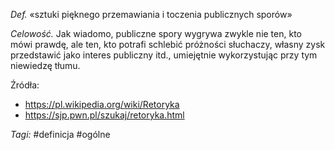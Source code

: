_Def._ «sztuki pięknego przemawiania i toczenia publicznych sporów»

_Celowość._ Jak wiadomo, publiczne spory wygrywa zwykle nie ten, kto mówi prawdę, ale ten, kto potrafi schlebić próżności słuchaczy, własny zysk przedstawić jako interes publiczny itd., umiejętnie wykorzystując przy tym niewiedzę tłumu.

Źródła:
- https://pl.wikipedia.org/wiki/Retoryka
- https://sjp.pwn.pl/szukaj/retoryka.html

_Tagi:_ #definicja #ogólne 